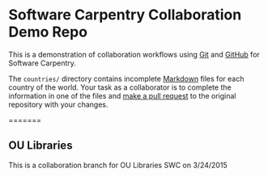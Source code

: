 Software Carpentry Collaboration Demo Repo
==========================================

This is a demonstration of collaboration workflows using [Git][] and [GitHub][] for Software Carpentry.

The `countries/` directory contains incomplete [Markdown][] files for each country of the world. Your task as a collaborator is to complete the information in one of the files and [make a pull request][] to the original repository with your changes.

[Git]: http://git-scm.com/
[GitHub]: https://github.com/
[Markdown]: http://daringfireball.net/projects/markdown/
[make a pull request]: https://help.github.com/articles/using-pull-requests/
=======
## OU Libraries

This is a collaboration branch for OU Libraries SWC on 3/24/2015
